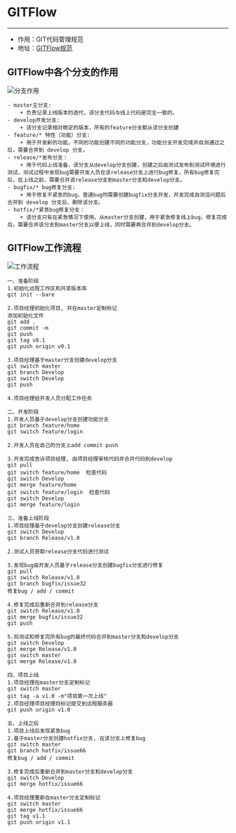 # GITFlow
-----
+ 作用：GIT代码管理规范
+ 地址：[GITFlow规范](https://nvie.com/posts/a-successful-git-branching-model/)

## GITFlow中各个分支的作用

![分支作用](https://i.imgur.com/zlH7qsa.png)


	- master主分支:
	    + 负责记录上线版本的迭代，该分支代码与线上代码是完全一致的。
	- develop开发分支:
	    + 该分支记录相对稳定的版本，所有的feature分支都从该分支创建
	- feature/* 特性（功能）分支:
	    + 用于开发新的功能，不同的功能创建不同的功能分支，功能分支开发完成并自测通过之后，需要合并到 develop 分支。
	- release/*发布分支：
	    + 用于代码上线准备，该分支从develop分支创建，创建之后由测试发布到测试环境进行测试，测试过程中发现bug需要开发人员在该release分支上进行bug修复，所有bug修复完后，在上线之前，需要合并该release分支到master分支和develop分支。
	- bugfix/* bug修复分支:
	    + 用于修复不紧急的bug，普通bug均需要创建bugfix分支开发，开发完成自测没问题后合并到 develop 分支后，删除该分支。
	- hotfix/*紧急bug修复分支：
	    + 该分支只有在紧急情况下使用，从master分支创建，用于紧急修复线上bug，修复完成后，需要合并该分支到master分支以便上线，同时需要再合并到develop分支。
## GITFlow工作流程
![工作流程](https://i.imgur.com/FdRL3dX.png)

	一、准备阶段
    1.初始化远程工作区和共享版本库
    git init --bare

    2.项目经理初始化项目, 并在master定制标记
    添加初始化文件
    git add .
    git commit -m
    git push
    git tag v0.1
    git push origin v0.1

    3.项目经理基于master分支创建develop分支
    git switch master
    git branch Develop
    git switch Develop
    git push

    4.项目经理给开发人员分配工作任务

	二、开发阶段
    1.开发人员基于develop分支创建功能分支
    git branch feature/home
    git switch feature/login

    2.开发人员在自己的分支上add commit push

    3.开发完成告诉项目经理, 由项目经理审核代码并合并代码到develop
    git pull
    git switch feature/home  检查代码
    git switch Develop
    git merge feature/home
    git switch feature/login  检查代码
    git switch Develop
    git merge feature/login

	三、准备上线阶段
    1.项目经理基于develop分支创建release分支
    git switch Develop
    git branch Release/v1.0

    2.测试人员获取release分支代码进行测试

    3.发现bug由开发人员基于release分支创建bugfix分支进行修复
    git pull
    git switch Release/v1.0
    git branch bugfix/issue32
    修复bug / add / commit

    4.修复完成后重新合并到release分支
    git switch Release/v1.0
    git merge bugfix/issue32
    git push

    5.将测试和修复完所有bug的最终代码合并到master分支和develop分支
    git switch Develop
    git merge Release/v1.0
    git switch master
    git merge Release/v1.0

	四、项目上线
    1.项目经理在master分支定制标记
    git switch master
    git tag -a v1.0 -m"项目第一次上线"
    2.项目经理项目经理将标记提交到远程服务器
    git push origin v1.0

	五、上线之后
    1.项目上线后发现紧急bug
    2.基于master分支创建hotfix分支, 在该分支上修复bug
    git switch master
    git branch hotfix/issue66
    修复bug / add / commit

    3.修复完成后重新合并到master分支和develop分支
    git switch Develop
    git merge hotfix/issue66

    4.项目经理重新在master分支定制标记
    git switch master
    git merge hotfix/issue66
    git tag v1.1
    git push origin v1.1
